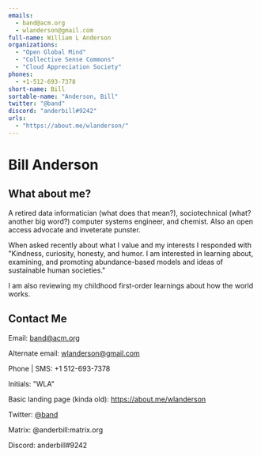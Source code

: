 ```yaml
---
emails: 
  - band@acm.org
  - wlanderson@gmail.com
full-name: William L Anderson
organizations: 
  - "Open Global Mind"
  - "Collective Sense Commons"
  - "Cloud Appreciation Society"
phones:
  - +1-512-693-7378
short-name: Bill
sortable-name: "Anderson, Bill"
twitter: "@band"
discord: "anderbill#9242"
urls: 
  - "https://about.me/wlanderson/"
---
```

# Bill Anderson

## What about me?
A retired data informatician (what does that mean?), sociotechnical (what? another big word?) computer systems engineer, and chemist. Also an open access advocate and inveterate punster.

When asked recently about what I value and my interests I responded with "Kindness, curiosity, honesty, and humor. I am interested in learning about, examining, and promoting abundance-based models and ideas of sustainable human societies."

I am also reviewing my childhood first-order learnings about how the world works.

## Contact Me

Email: band@acm.org

Alternate email: wlanderson@gmail.com

Phone | SMS: +1 512-693-7378

Initials: "WLA"

Basic landing page (kinda old): https://about.me/wlanderson

Twitter: [@band](https://twitter.com/band)

Matrix: @anderbill:matrix.org

Discord: anderbill#9242


